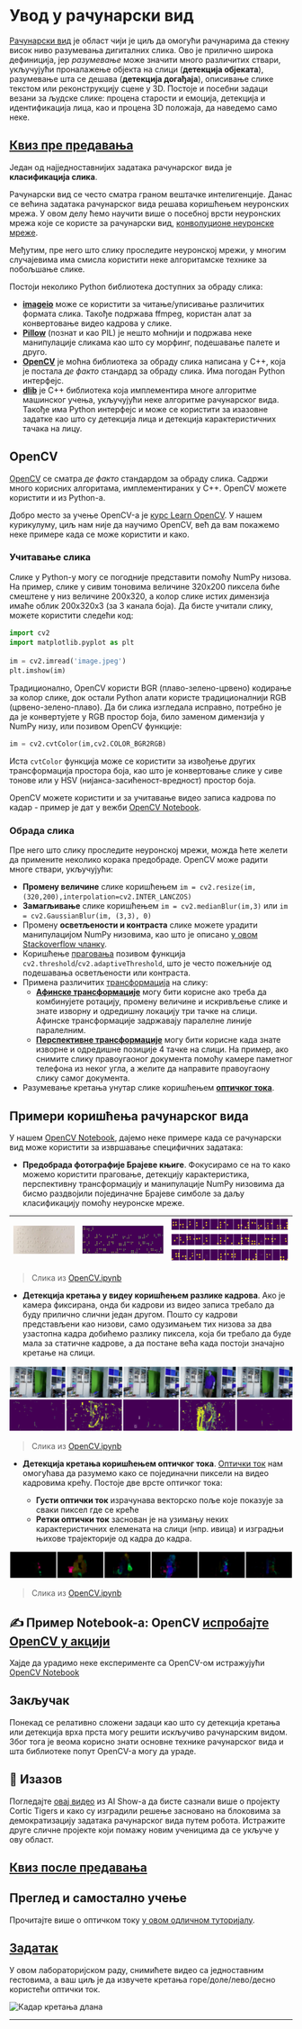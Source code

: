 <!--
CO_OP_TRANSLATOR_METADATA:
{
  "original_hash": "feeca98225cb420afc89415f24f63d92",
  "translation_date": "2025-09-23T14:39:23+00:00",
  "source_file": "lessons/4-ComputerVision/06-IntroCV/README.md",
  "language_code": "sr"
}
-->
# Увод у рачунарски вид

[Рачунарски вид](https://wikipedia.org/wiki/Computer_vision) је област чији је циљ да омогући рачунарима да стекну висок ниво разумевања дигиталних слика. Ово је прилично широка дефиниција, јер *разумевање* може значити много различитих ствари, укључујући проналажење објекта на слици (**детекција објеката**), разумевање шта се дешава (**детекција догађаја**), описивање слике текстом или реконструкцију сцене у 3D. Постоје и посебни задаци везани за људске слике: процена старости и емоција, детекција и идентификација лица, као и процена 3D положаја, да наведемо само неке.

## [Квиз пре предавања](https://ff-quizzes.netlify.app/en/ai/quiz/11)

Један од најједноставнијих задатака рачунарског вида је **класификација слика**.

Рачунарски вид се често сматра граном вештачке интелигенције. Данас се већина задатака рачунарског вида решава коришћењем неуронских мрежа. У овом делу ћемо научити више о посебној врсти неуронских мрежа које се користе за рачунарски вид, [конволуционе неуронске мреже](../07-ConvNets/README.md).

Међутим, пре него што слику проследите неуронској мрежи, у многим случајевима има смисла користити неке алгоритамске технике за побољшање слике.

Постоји неколико Python библиотека доступних за обраду слика:

* **[imageio](https://imageio.readthedocs.io/en/stable/)** може се користити за читање/уписивање различитих формата слика. Такође подржава ffmpeg, користан алат за конвертовање видео кадрова у слике.
* **[Pillow](https://pillow.readthedocs.io/en/stable/index.html)** (познат и као PIL) је нешто моћнији и подржава неке манипулације сликама као што су морфинг, подешавање палете и друго.
* **[OpenCV](https://opencv.org/)** је моћна библиотека за обраду слика написана у C++, која је постала *де факто* стандард за обраду слика. Има погодан Python интерфејс.
* **[dlib](http://dlib.net/)** је C++ библиотека која имплементира многе алгоритме машинског учења, укључујући неке алгоритме рачунарског вида. Такође има Python интерфејс и може се користити за изазовне задатке као што су детекција лица и детекција карактеристичних тачака на лицу.

## OpenCV

[OpenCV](https://opencv.org/) се сматра *де факто* стандардом за обраду слика. Садржи много корисних алгоритама, имплементираних у C++. OpenCV можете користити и из Python-а.

Добро место за учење OpenCV-а је [курс Learn OpenCV](https://learnopencv.com/getting-started-with-opencv/). У нашем курикулуму, циљ нам није да научимо OpenCV, већ да вам покажемо неке примере када се може користити и како.

### Учитавање слика

Слике у Python-у могу се погодније представити помоћу NumPy низова. На пример, слике у сивим тоновима величине 320x200 пиксела биће смештене у низ величине 200x320, а колор слике истих димензија имаће облик 200x320x3 (за 3 канала боја). Да бисте учитали слику, можете користити следећи код:

```python
import cv2
import matplotlib.pyplot as plt

im = cv2.imread('image.jpeg')
plt.imshow(im)
```

Традиционално, OpenCV користи BGR (плаво-зелено-црвено) кодирање за колор слике, док остали Python алати користе традиционалнији RGB (црвено-зелено-плаво). Да би слика изгледала исправно, потребно је да је конвертујете у RGB простор боја, било заменом димензија у NumPy низу, или позивом OpenCV функције:

```python
im = cv2.cvtColor(im,cv2.COLOR_BGR2RGB)
```

Иста `cvtColor` функција може се користити за извођење других трансформација простора боја, као што је конвертовање слике у сиве тонове или у HSV (нијанса-засићеност-вредност) простор боја.

OpenCV можете користити и за учитавање видео записа кадрова по кадар - пример је дат у вежби [OpenCV Notebook](OpenCV.ipynb).

### Обрада слика

Пре него што слику проследите неуронској мрежи, можда ћете желети да примените неколико корака предобраде. OpenCV може радити многе ствари, укључујући:

* **Промену величине** слике коришћењем `im = cv2.resize(im, (320,200),interpolation=cv2.INTER_LANCZOS)`
* **Замагљивање** слике коришћењем `im = cv2.medianBlur(im,3)` или `im = cv2.GaussianBlur(im, (3,3), 0)`
* Промену **осветљености и контраста** слике можете урадити манипулацијом NumPy низовима, као што је описано [у овом Stackoverflow чланку](https://stackoverflow.com/questions/39308030/how-do-i-increase-the-contrast-of-an-image-in-python-opencv).
* Коришћење [праговања](https://docs.opencv.org/4.x/d7/d4d/tutorial_py_thresholding.html) позивом функција `cv2.threshold`/`cv2.adaptiveThreshold`, што је често пожељније од подешавања осветљености или контраста.
* Примена различитих [трансформација](https://docs.opencv.org/4.5.5/da/d6e/tutorial_py_geometric_transformations.html) на слику:
    - **[Афинске трансформације](https://docs.opencv.org/4.5.5/d4/d61/tutorial_warp_affine.html)** могу бити корисне ако треба да комбинујете ротацију, промену величине и искривљење слике и знате изворну и одредишну локацију три тачке на слици. Афинске трансформације задржавају паралелне линије паралелним.
    - **[Перспективне трансформације](https://medium.com/analytics-vidhya/opencv-perspective-transformation-9edffefb2143)** могу бити корисне када знате изворне и одредишне позиције 4 тачке на слици. На пример, ако снимите слику правоугаоног документа помоћу камере паметног телефона из неког угла, а желите да направите правоугаону слику самог документа.
* Разумевање кретања унутар слике коришћењем **[оптичког тока](https://docs.opencv.org/4.5.5/d4/dee/tutorial_optical_flow.html)**.

## Примери коришћења рачунарског вида

У нашем [OpenCV Notebook](OpenCV.ipynb), дајемо неке примере када се рачунарски вид може користити за извршавање специфичних задатака:

* **Предобрада фотографије Брајеве књиге**. Фокусирамо се на то како можемо користити праговање, детекцију карактеристика, перспективну трансформацију и манипулације NumPy низовима да бисмо раздвојили појединачне Брајеве симболе за даљу класификацију помоћу неуронске мреже.

![Слика Брајеве књиге](../../../../../translated_images/braille.341962ff76b1bd7044409371d3de09ced5028132aef97344ea4b7468c1208126.sr.jpeg) | ![Предобрађена слика Брајеве књиге](../../../../../translated_images/braille-result.46530fea020b03c76aac532d7d6eeef7f6fb35b55b1001cd21627907dabef3ed.sr.png) | ![Брајеви симболи](../../../../../translated_images/braille-symbols.0159185ab69d533909dc4d7d26a1971b51401c6a80eb3a5584f250ea880af88b.sr.png)
----|-----|-----

> Слика из [OpenCV.ipynb](OpenCV.ipynb)

* **Детекција кретања у видеу коришћењем разлике кадрова**. Ако је камера фиксирана, онда би кадрови из видео записа требало да буду прилично слични један другом. Пошто су кадрови представљени као низови, само одузимањем тих низова за два узастопна кадра добићемо разлику пиксела, која би требало да буде мала за статичне кадрове, а да постане већа када постоји значајно кретање на слици.

![Слика видео кадрова и разлике кадрова](../../../../../translated_images/frame-difference.706f805491a0883c938e16447bf5eb2f7d69e812c7f743cbe7d7c7645168f81f.sr.png)

> Слика из [OpenCV.ipynb](OpenCV.ipynb)

* **Детекција кретања коришћењем оптичког тока**. [Оптички ток](https://docs.opencv.org/3.4/d4/dee/tutorial_optical_flow.html) нам омогућава да разумемо како се појединачни пиксели на видео кадровима крећу. Постоје две врсте оптичког тока:

   - **Густи оптички ток** израчунава векторско поље које показује за сваки пиксел где се креће
   - **Ретки оптички ток** заснован је на узимању неких карактеристичних елемената на слици (нпр. ивица) и изградњи њихове трајекторије од кадра до кадра.

![Слика оптичког тока](../../../../../translated_images/optical.1f4a94464579a83a10784f3c07fe7228514714b96782edf50e70ccd59d2d8c4f.sr.png)

> Слика из [OpenCV.ipynb](OpenCV.ipynb)

## ✍️ Пример Notebook-а: OpenCV [испробајте OpenCV у акцији](OpenCV.ipynb)

Хајде да урадимо неке експерименте са OpenCV-ом истражујући [OpenCV Notebook](OpenCV.ipynb)

## Закључак

Понекад се релативно сложени задаци као што су детекција кретања или детекција врха прста могу решити искључиво рачунарским видом. Због тога је веома корисно знати основне технике рачунарског вида и шта библиотеке попут OpenCV-а могу да ураде.

## 🚀 Изазов

Погледајте [овај видео](https://docs.microsoft.com/shows/ai-show/ai-show--2021-opencv-ai-competition--grand-prize-winners--cortic-tigers--episode-32?WT.mc_id=academic-77998-cacaste) из AI Show-а да бисте сазнали више о пројекту Cortic Tigers и како су изградили решење засновано на блоковима за демократизацију задатака рачунарског вида путем робота. Истражите друге сличне пројекте који помажу новим ученицима да се укључе у ову област.

## [Квиз после предавања](https://ff-quizzes.netlify.app/en/ai/quiz/12)

## Преглед и самостално учење

Прочитајте више о оптичком току [у овом одличном туторијалу](https://learnopencv.com/optical-flow-in-opencv/).

## [Задатак](lab/README.md)

У овом лабораторијском раду, снимићете видео са једноставним гестовима, а ваш циљ је да извучете кретања горе/доле/лево/десно користећи оптички ток.

<img src="images/palm-movement.png" width="30%" alt="Кадар кретања длана"/>

---

